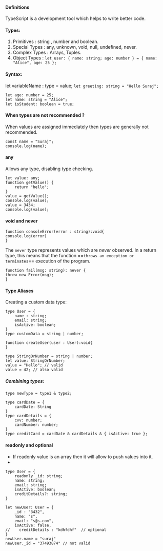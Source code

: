 #### Definitions
TypeScript is a development tool which helps to write better code.


#### Types:
1. Primitives : string , number and boolean.
2. Special Types : any, unknown, void, null, undefined, never.
3. Complex Types : Arrays, Tuples.
4. Object Types : `let user: { name: string; age: number } = { name: "Alice", age: 25 };`
#### Syntax:
let variableName : type = value;
`let greeting: string = "Hello Suraj";`
```
let age: number = 25;
let name: string = "Alice";
let isStudent: boolean = true;
```

#### When types are not recommended ?
When values are assigned immediately then types are generally not recommended.
```
const name = "Suraj";
console.log(name);
```

#### any 
Allows any type, disabling type checking.
```
let value: any;
function getValue() {
    return "hello";
}
value = getValue();
console.log(value);
value = 3434;
console.log(value);
```

#### void and never

```
function consoleError(error : string):void{
console.log(error)
}
```

The `never` type represents values which are _never_ observed. In a return type, this means that the function ==`throws an exception or terminates`== execution of the program.

```
function fail(msg: string): never {
throw new Error(msg);
}
```

#### Type Aliases 
Creating a custom data type:
```
type User = {
	name : string;
	email: string;
	isActive: boolean;
}
type customData = string | number;

function createUser(user : User):void{
}
```

```
type StringOrNumber = string | number;
let value: StringOrNumber; 
value = "Hello"; // valid 
value = 42; // also valid
```

##### Combining types: 
`type newType = type1 & type2;`

```
type cardDate = {
    cardDate: String
}
type cardDetails = {
    cvv: number;
    cardNumber: number;
}
type creditCard = cardDate & cardDetails & { isActive: true };
```
#### readonly and optional
* If readonly value is an array then it will allow to push values into it.
* 

```
type User = {
    readonly _id: string;
    name: string;
    email: string;
    isActive: boolean;
    creditDetails?: string;
}

let newUser: User = {
    _id : "3432",
    name: "s",
    email: "s@s.com",
    isActive: false,
//    creditDetails : "kdhfdhf"  // optional
}
newUser.name = "suraj"
newUser._id = "37493874" // not valid
```
